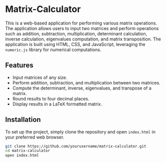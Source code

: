 # Matrix-Calculator

This is a web-based application for performing various matrix operations. The application allows users to input two matrices and perform operations such as addition, subtraction, multiplication, determinant calculation, inverse calculation, eigenvalues computation, and matrix transposition. The application is built using HTML, CSS, and JavaScript, leveraging the `numeric.js` library for numerical computations.

## Features

- Input matrices of any size.
- Perform addition, subtraction, and multiplication between two matrices.
- Compute the determinant, inverse, eigenvalues, and transpose of a matrix.
- Round results to four decimal places.
- Display results in a LaTeX formatted matrix.

## Installation

To set up the project, simply clone the repository and open `index.html` in your preferred web browser.

```sh
git clone https://github.com/yourusername/matrix-calculator.git
cd matrix-calculator
open index.html
